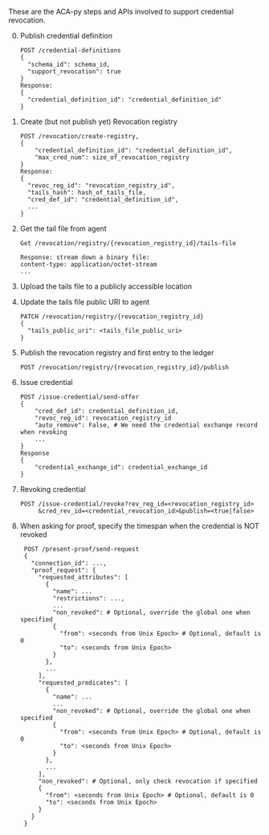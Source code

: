 These are the ACA-py steps and APIs involved to support credential revocation.

0.  Publish credential definition 
    ```
    POST /credential-definitions
    {
      "schema_id": schema_id,
      "support_revocation": true
    }
    Response:
    {
      "credential_definition_id": "credential_definition_id"
    }
    ```

0. Create (but not publish yet) Revocation registry
    ```
    POST /revocation/create-registry,    
    {
        "credential_definition_id": "credential_definition_id",
        "max_cred_num": size_of_revocation_registry
    }
    Response:
    {
      "revoc_reg_id": "revocation_registry_id",
      "tails_hash": hash_of_tails_file,
      "cred_def_id": "credential_definition_id",
      ...
    }
   ```

0.  Get the tail file from agent
    ```
    Get /revocation/registry/{revocation_registry_id}/tails-file
    
    Response: stream down a binary file:
    content-type: application/octet-stream
    ...
    ```
0. Upload the tails file to a publicly accessible location
0. Update the tails file public URI to agent
    ```
    PATCH /revocation/registry/{revocation_registry_id}
    {
      "tails_public_uri": <tails_file_public_uri>
    }
   ```
0. Publish the revocation registry and first entry to the ledger
   ```
   POST /revocation/registry/{revocation_registry_id}/publish
   ```

0. Issue credential
    ```
    POST /issue-credential/send-offer
    {
        "cred_def_id": credential_definition_id,
        "revoc_reg_id": revocation_registry_id
        "auto_remove": False, # We need the credential exchange record when revoking
        ...
    }
    Response
    {
        "credential_exchange_id": credential_exchange_id
    }   
   ```
0. Revoking credential
    ```
    POST /issue-credential/revoke?rev_reg_id=<revocation_registry_id>
         &cred_rev_id=<credential_revocation_id>&publish=<true|false>
    ```

0. When asking for proof, specify the timespan when the credential is NOT revoked
   ``` 
    POST /present-proof/send-request
    {
      "connection_id": ...,
      "proof_request": {
        "requested_attributes": [
          {
            "name": ...
            "restrictions": ...,
            ...
            "non_revoked": # Optional, override the global one when specified
            { 
              "from": <seconds from Unix Epoch> # Optional, default is 0
              "to": <seconds from Unix Epoch>
            }            
          },
          ...
        ],
        "requested_predicates": [
          {
            "name": ...
            ...
            "non_revoked": # Optional, override the global one when specified
            { 
              "from": <seconds from Unix Epoch> # Optional, default is 0
              "to": <seconds from Unix Epoch>
            }            
          },
          ...
        ],
        "non_revoked": # Optional, only check revocation if specified
        { 
          "from": <seconds from Unix Epoch> # Optional, default is 0
          "to": <seconds from Unix Epoch>
        }            
      }
    }
    ```
 